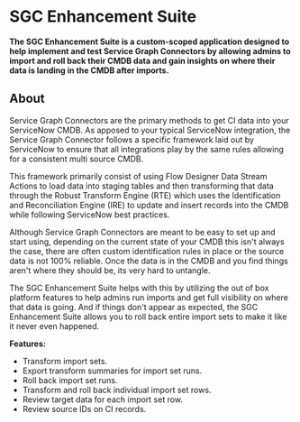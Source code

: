 
# SGC Enhancement Suite
**The SGC Enhancement Suite is a custom-scoped application designed to help implement and test Service Graph Connectors by allowing admins to import and roll back their CMDB data and gain insights on where their data is landing in the CMDB after imports.**
## About
Service Graph Connectors are the primary methods to get CI data into  your ServiceNow CMDB. As apposed to your typical ServiceNow integration, the Service Graph Connector follows a specific framework laid out by ServiceNow to ensure that all integrations play by the same rules allowing for a consistent multi source CMDB. 

This framework primarily consist of using Flow Designer Data Stream Actions to load data into staging tables and then transforming that data through the Robust Transform Engine (RTE) which uses the Identification and Reconciliation Engine (IRE) to update and insert records into the CMDB while following ServiceNow best practices. 

Although Service Graph Connectors are meant to be easy to set up and start using, depending on the current state of your CMDB this isn't always the case, there are often custom identification rules in place or the source data is not 100% reliable. Once the data is in the CMDB and you find things aren't where they should be, its very hard to untangle.

The SGC Enhancement Suite helps with this by utilizing the out of box platform features to help admins run imports and get full visibility on where that data is going. And if things don't appear as expected, the SGC Enhancement Suite allows you to roll back entire import sets to make it like it never even happened.

**Features:**

 - Transform import sets.
 - Export transform summaries for import set runs.
 - Roll back import set runs.
 - Transform and roll back individual import set rows.
 - Review target data for each import set row.
 - Review source IDs on CI records.
